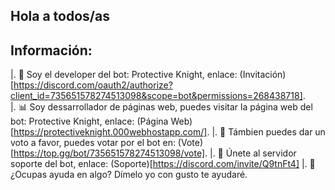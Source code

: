 ## Hola a todos/as

## Información:

|. 🤖 Soy el developer del bot: Protective Knight, enlace: (Invitación)[https://discord.com/oauth2/authorize?client_id=735651578274513098&scope=bot&permissions=268438718].    
|. 📊 Soy dessarrollador de páginas web, puedes visitar la página web del bot: Protective Knight, enlace: (Página Web)[https://protectiveknight.000webhostapp.com/].
|. 🎉 Támbien puedes dar un voto a favor, puedes votar por el bot en: (Vote)[https://top.gg/bot/735651578274513098/vote].
|. 🤔 Únete al servidor soporte del bot, enlace: (Soporte)[https://discord.com/invite/Q9tnFt4]
|. 💬 ¿Ocupas ayuda en algo? Dímelo yo con gusto te ayudaré.

